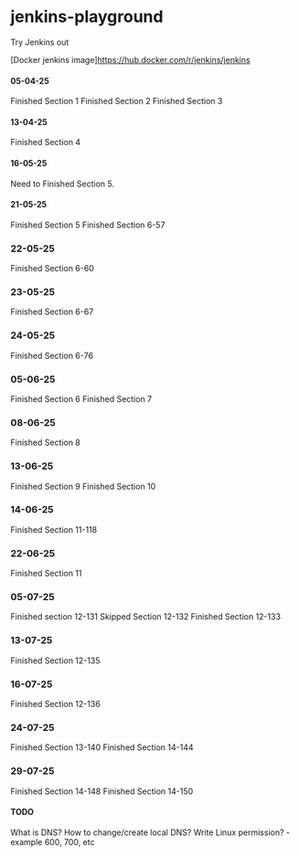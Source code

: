 # jenkins-playground
Try Jenkins out

[Docker jenkins image]https://hub.docker.com/r/jenkins/jenkins

#### 05-04-25
Finished Section 1
Finished Section 2
Finished Section 3

#### 13-04-25
Finished Section 4

#### 16-05-25
Need to Finished Section 5.

#### 21-05-25
Finished Section 5
Finished Section 6-57

### 22-05-25
Finished Section 6-60

### 23-05-25
Finished Section 6-67

### 24-05-25
Finished Section 6-76

### 05-06-25
Finished Section 6
Finished Section 7

### 08-06-25
Finished Section 8

### 13-06-25
Finished Section 9
Finished Section 10

### 14-06-25
Finished Section 11-118

### 22-06-25
Finished Section 11

### 05-07-25
Finished section 12-131
Skipped Section 12-132
Finished Section 12-133

### 13-07-25
Finished Section 12-135

### 16-07-25
Finished Section 12-136

### 24-07-25
Finished Section 13-140
Finished Section 14-144

### 29-07-25
Finished Section 14-148
Finished Section 14-150

#### TODO
What is DNS?
How to change/create local DNS?
Write Linux permission? - example 600, 700, etc